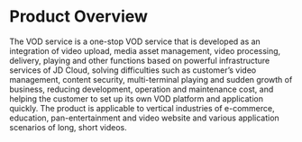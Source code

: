
# Product Overview

The VOD service is a one-stop VOD service that is developed as an integration of video upload, media asset management, video processing, delivery, playing and other functions based on powerful infrastructure services of JD Cloud, solving difficulties such as customer’s video management, content security, multi-terminal playing and sudden growth of business, reducing development, operation and maintenance cost, and helping the customer to set up its own VOD platform and application quickly. The product is applicable to vertical industries of e-commerce, education, pan-entertainment and video website and various application scenarios of long, short videos.

